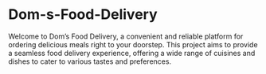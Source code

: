 # Dom-s-Food-Delivery
Welcome to Dom’s Food Delivery, a convenient and reliable platform for ordering delicious meals right to your doorstep. This project aims to provide a seamless food delivery experience, offering a wide range of cuisines and dishes to cater to various tastes and preferences.